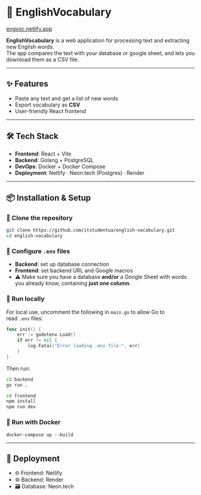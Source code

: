 # 📘 EnglishVocabulary

[engvoc.netlify.app](engvoc.netlify.app)

**EnglishVocabulary** is a web application for processing text and extracting new English words.  
The app compares the text with your database or google sheet, and lets you download them as a CSV file.  

---

## ✨ Features
- Paste any text and get a list of new words  
- Export vocabulary as **CSV**  
- User-friendly React frontend  

---

## 🛠 Tech Stack
- **Frontend**: React + Vite  
- **Backend**: Golang + PostgreSQL  
- **DevOps**: Docker + Docker Compose  
- **Deployment**: Netlify · Neon.tech (Postgres) · Render  

---

## 📦 Installation & Setup

### 🔹 Clone the repository

```bash
git clone https://github.com/itstudentua/english-vocabulary.git
cd english-vocabulary
```

### 🔹 Configure `.env` files

- **Backend**: set up database connection  
- **Frontend**: set backend URL and Google macros  
- ⚠️ Make sure you have a database **and/or** a Google Sheet with words you already know, containing **just one column**.

### 🔹 Run locally

For local use, uncomment the following in `main.go` to allow Go to read `.env` files:
```go
func init() {
	err := godotenv.Load()
	if err != nil {
		log.Fatal("Error loading .env file:", err)
	}
}
```

Then run: 
```bash
cd backend
go run .

cd frontend
npm install
npm run dev
```
### 🔹 Run with Docker

`docker-compose up --build`

---
## 🚀 Deployment

- 🌐 Frontend: Netlify
- ⚙️ Backend: Render
- 🗃 Database: Neon.tech